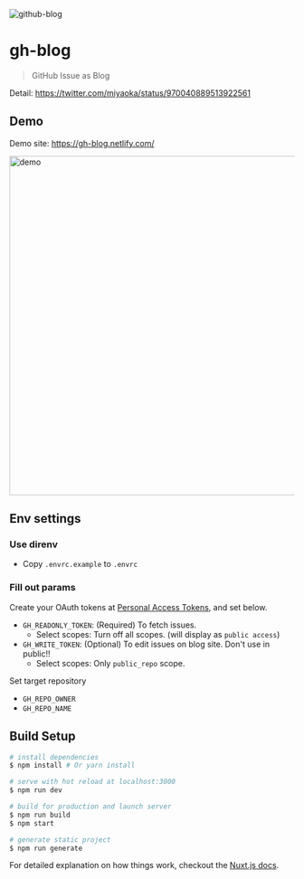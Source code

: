 ![github-blog](https://user-images.githubusercontent.com/1443118/37141522-a05a276a-22f8-11e8-9d4c-652150986e93.png)

# gh-blog

> GitHub Issue as Blog

Detail: https://twitter.com/miyaoka/status/970040889513922561

## Demo

Demo site: https://gh-blog.netlify.com/

<img width="600" alt="demo" src="https://user-images.githubusercontent.com/1443118/36947961-c069e93a-2016-11e8-9991-7e5605d071b0.png">

## Env settings

### Use direnv

* Copy `.envrc.example` to `.envrc`

### Fill out params

Create your OAuth tokens at [Personal Access Tokens](https://github.com/settings/tokens), and set below.

* `GH_READONLY_TOKEN`: (Required) To fetch issues.
  * Select scopes: Turn off all scopes. (will display as `public access`)
* `GH_WRITE_TOKEN`: (Optional) To edit issues on blog site. Don't use in public!!
  * Select scopes: Only `public_repo` scope.

Set target repository

* `GH_REPO_OWNER`
* `GH_REPO_NAME`

## Build Setup

```bash
# install dependencies
$ npm install # Or yarn install

# serve with hot reload at localhost:3000
$ npm run dev

# build for production and launch server
$ npm run build
$ npm start

# generate static project
$ npm run generate
```

For detailed explanation on how things work, checkout the [Nuxt.js docs](https://github.com/nuxt/nuxt.js).
